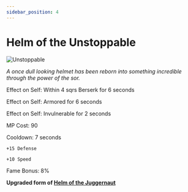 ```yaml
---
sidebar_position: 4
---
```


# Helm of the Unstoppable

![Unstoppable](https://vwiki.valorserver.com/api/item/picture/helm%20of%20the%20unstoppable)

<i>A once dull looking helmet has been reborn into something incredible through the power of the sor.</i>

Effect on Self: Within 4 sqrs Berserk for 6 seconds

Effect on Self: Armored for 6 seconds

Effect on Self: Invulnerable for 2 seconds

MP Cost: 90

Cooldown: 7 seconds

    +15 Defense
    
    +10 Speed

Fame Bonus: 8%

**Upgraded form of [Helm of the Juggernaut](https://www.realmeye.com/wiki/helm-of-the-juggernaut)**
